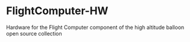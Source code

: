 # FlightComputer-HW
Hardware for the Flight Computer component of the high altitude balloon open source collection
